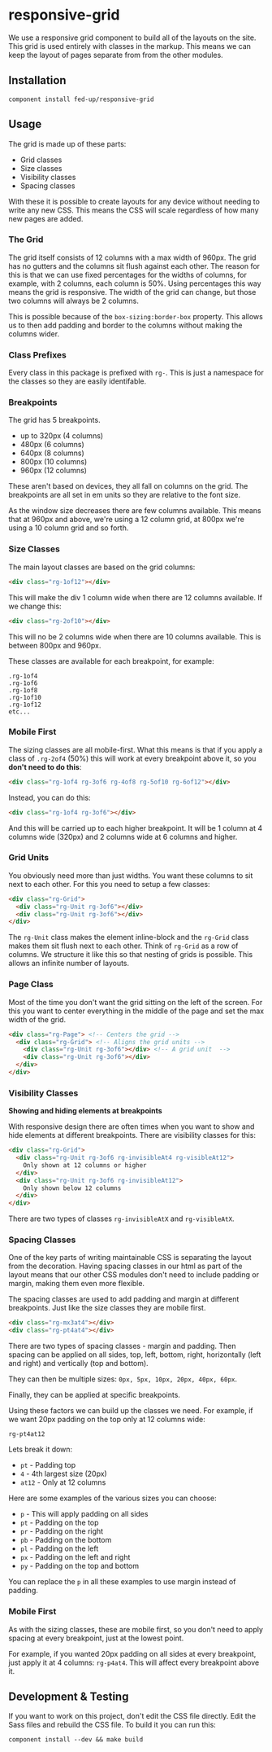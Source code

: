 # responsive-grid

We use a responsive grid component to build all of the layouts on the site. This grid is used entirely with classes in the markup. This means we can keep the layout of pages separate from from the other modules.

## Installation

```
component install fed-up/responsive-grid
```

## Usage

The grid is made up of these parts:

* Grid classes
* Size classes
* Visibility classes
* Spacing classes

With these it is possible to create layouts for any device without needing to write any new CSS. This means the CSS will scale regardless of how many new pages are added.

### The Grid

The grid itself consists of 12 columns with a max width of 960px. The grid has no gutters and the columns sit flush against each other. The reason for this is that we can use fixed percentages for the widths of columns, for example, with 2 columns, each column is 50%. Using percentages this way means the grid is responsive. The width of the grid can change, but those two columns will always be 2 columns.

This is possible because of the `box-sizing:border-box` property. This allows us to then add padding and border to the columns without making the columns wider. 

### Class Prefixes

Every class in this package is prefixed with `rg-`. This is just a namespace for the classes so they are easily identifable.

### Breakpoints

The grid has 5 breakpoints.

* up to 320px (4 columns)
* 480px (6 columns)
* 640px (8 columns)
* 800px (10 columns)
* 960px (12 columns)

These aren't based on devices, they all fall on columns on the grid. The breakpoints are all set in em units so they are relative to the font size.

As the window size decreases there are few columns available. This means that at 960px and above, we're using a 12 column grid, at 800px we're using a 10 column grid and so forth.

### Size Classes

The main layout classes are based on the grid columns:

```html
<div class="rg-1of12"></div>
```

This will make the div 1 column wide when there are 12 columns available. If we change this:

```html
<div class="rg-2of10"></div>
```

This will no be 2 columns wide when there are 10 columns available. This is between 800px and 960px. 

These classes are available for each breakpoint, for example:

```
.rg-1of4
.rg-1of6
.rg-1of8
.rg-1of10
.rg-1of12
etc...
```

### Mobile First

The sizing classes are all mobile-first. What this means is that if you apply a class of `.rg-2of4` (50%) this will work at every breakpoint above it, so you **don't need to do this**:

```html
<div class="rg-1of4 rg-3of6 rg-4of8 rg-5of10 rg-6of12"></div>
```

Instead, you can do this:

```html
<div class="rg-1of4 rg-3of6"></div>
```

And this will be carried up to each higher breakpoint. It will be 1 column at 4 columns wide (320px) and 2 columns wide at 6 columns and higher.

### Grid Units

You obviously need more than just widths. You want these columns to sit next to each other. For this you need to setup a few classes:

```html
<div class="rg-Grid">
  <div class="rg-Unit rg-3of6"></div>
  <div class="rg-Unit rg-3of6"></div>
</div>
```

The `rg-Unit` class makes the element inline-block and the `rg-Grid` class makes them sit flush next to each other. Think of `rg-Grid` as a row of columns. We structure it like this so that nesting of grids is possible. This allows an infinite number of layouts.

### Page Class

Most of the time you don't want the grid sitting on the left of the screen. For this you want to center everything in the middle of the page and set the max width of the grid. 

```html
<div class="rg-Page"> <!-- Centers the grid -->
  <div class="rg-Grid"> <!-- Aligns the grid units -->
    <div class="rg-Unit rg-3of6"></div> <!-- A grid unit  -->
    <div class="rg-Unit rg-3of6"></div>
  </div>
</div>
```

### Visibility Classes

**Showing and hiding elements at breakpoints**

With responsive design there are often times when you want to show and hide elements at different breakpoints. There are visibility classes for this:

```html
<div class="rg-Grid">
  <div class="rg-Unit rg-3of6 rg-invisibleAt4 rg-visibleAt12">
    Only shown at 12 columns or higher
  </div>
  <div class="rg-Unit rg-3of6 rg-invisibleAt12">
    Only shown below 12 columns
  </div>
</div>
```

There are two types of classes `rg-invisibleAtX` and `rg-visibleAtX`.

### Spacing Classes

One of the key parts of writing maintainable CSS is separating the layout from the decoration. Having spacing classes in our html as part of the layout means that our other CSS modules don't need to include padding or margin, making them even more flexible.

The spacing classes are used to add padding and margin at different breakpoints. Just like the size classes they are mobile first.

```html
<div class="rg-mx3at4"></div>
<div class="rg-pt4at4"></div>
```

There are two types of spacing classes - margin and padding. Then spacing can be applied on all sides, top, left, bottom, right, horizontally (left and right) and vertically (top and bottom). 

They can then be multiple sizes: `0px, 5px, 10px, 20px, 40px, 60px`.

Finally, they can be applied at specific breakpoints.

Using these factors we can build up the classes we need. For example, if we want 20px padding on the top only at 12 columns wide:

```
rg-pt4at12
```

Lets break it down:

* `pt` - Padding top
* `4` - 4th largest size (20px)
* `at12` - Only at 12 columns

Here are some examples of the various sizes you can choose:

* `p` - This will apply padding on all sides
* `pt` - Padding on the top
* `pr` - Padding on the right
* `pb` - Padding on the bottom
* `pl` - Padding on the left
* `px` - Padding on the left and right
* `py` - Padding on the top and bottom

You can replace the `p` in all these examples to use margin instead of padding.

### Mobile First

As with the sizing classes, these are mobile first, so you don't need to apply spacing at every breakpoint, just at the lowest point. 

For example, if you wanted 20px padding on all sides at every breakpoint, just apply it at 4 columns: `rg-p4at4`. This will affect every breakpoint above it.

## Development & Testing

If you want to work on this project, don't edit the CSS file directly. Edit the Sass files and rebuild the CSS file. To build it you can run this:

```
component install --dev && make build
```
